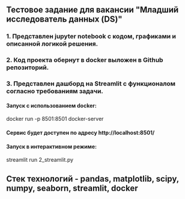 ## Тестовое задание для вакансии "Младший исследователь данных (DS)"
### 1. Представлен jupyter notebook с кодом, графиками и описанной логикой решения.
### 2. Код проекта обернут в docker выложен в Github репозиторий.
### 3. Представлен дашборд на Streamlit с функционалом согласно требованиям задачи.

#### Запуск с использованием docker:
docker run -p 8501:8501 docker-server  
#### Сервис будет доступен по адресу http://localhost:8501/

#### Запуск в интерактивном режиме:
streamlit run 2_streamlit.py 

## Стек технологий - pandas, matplotlib, scipy, numpy, seaborn, streamlit, docker
